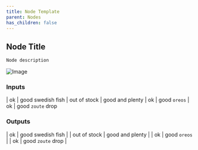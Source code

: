 ```yaml
---
title: Node Template
parent: Nodes
has_children: false
---
```


## Node Title

```markdown
Node description
```

![Image](https://cdn.discordapp.com/attachments/875515865540472842/959110032589467778/unknown.png)

### Inputs

| ok           | good swedish fish
| out of stock | good and plenty
| ok           | good `oreos`
| ok           | good `zoute` drop

### Outputs

| ok           | good swedish fish |
| out of stock | good and plenty   |
| ok           | good `oreos`      |
| ok           | good `zoute` drop |
